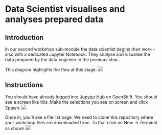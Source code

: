 # Data Scientist visualises and analyses prepared data

## Introduction
In our second workshop sub-module the data scientist begins their work - also with a dedicated Jupyter Notebook. They analyse and visualise the data prepared by the data engineer in the previous step..

This diagram highlights the flow at this stage:
![](https://github.com/masoodfaisal/ml-workshop/blob/main/docs/images/2-FM-ML-Workshop-data-eng.png)

## Instructions
You should have already logged into [Jupyter Hub](https://jupyterhub-ml-workshop.apps.cluster-anz-ai-ml.rhtlabs.com/) on OpenShift. You should see a screen like this. Make the selections you see on screen and click Spawn:
![](https://github.com/masoodfaisal/ml-workshop/blob/main/docs/images/2-data-engineer-jup-spawner.png)

Once in, you'll see a file list page. We need to clone this repository where your workshop files are downloaded from. To that click on New -> Terminal as shown
![](https://github.com/masoodfaisal/ml-workshop/blob/main/docs/images/3-jup-new-terminal.png)

